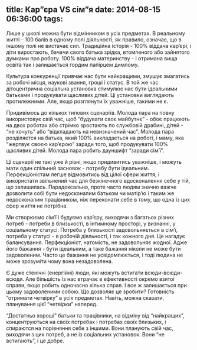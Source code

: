 title: Кар”єра VS сім”я
date: 2014-08-15 06:36:00
tags:
---
Лише у школі можна бути відмінником в усіх предметах. В реальному житті - 100 балів в одному полі діяльності, як правило, означає, що в іншому полі не вистачає сил. Традиційна  історія - 100% віддача кар’єрі, і діти виростають, бачачи свого батька зрідка, втомленого або зайнятого думками про роботу. 100% віддача материнству - і отримана вища освіта так і залишається гордим папірцем димлому.

Культура конкуренції привчає нас бути найкращими, змушує змагатись за робочі місця, наукові звання, гроші і статус. В той же час дітоцентрична соціальна установка стимулює нас бути ідеальними батьками і продукувати щасливих дітей. Ці установки виглядають протилежними. Але, якщо розглянути їх уважніше, такими не є.

Придивімось до кількох типових сценаріїв. Молода пара на повну використовує свій час, щоб “будувати своє майбутнє” - обоє працюють на двох роботах або стрімко зростають по службовій драбині, дітей - “не хочуть” або “відкладають на невизначений час”. Молода пара розділяєтся на батька, який 100% викладається на роботі, і маму, яка “жертвує своєю кар’єрою” заради того, щоб продукувати 100% щасливих дітей. Молода пара робить дауншифт “заради сім’ї”.

Ці сценарії не такі уже й різні, якщо придивитись уважніше, і можуть мати один спільний засновок - потребу бути ідеальним.  
Перфекціоністам легше відмовитись від цілої сфери життя, і використати звільнений час для безкінечного вдосконалення себе у тій, що залишилась. Парадоксально, проте часто людям значно важче дозволити собі бути недосконалим батьком чи матір’ю і таким же недосконалим працівником, ніж переконати себе в тому, що одна із цих сфер життя не потрібна.

Ми створюємо сім’ї і будуємо кар’єру, виходячи з багатьох різних потреб - потреби в близькості, в інтимному просторі, у визнанні, у соціальному статусі. Потреба у близькості задовольняється в сім’ї, потреба у статусі - в робочій діяльності, і так кожного дня. Це нагадує балансування. Перфекціоніст, натомість, не задовольняє жодної. Адже його бажання - бути ідеальним, а таке бажання ніколи не може бути задоволеним. Часто це бажання не усвідомлюється, і тоді людина не може зрозуміти чому вона незадоволена.

Є дуже стенічні (енергійні) люди, які можуть встигати всюди-всюди-всюди. Але більшість із нас втрачає в ефективності окремо взятої справи, якщо робить одночасно кілька справ. І все ж залишається при цьому задоволеними собою.  Що дозволяє це зробити? Готовність “отримати четвірку” в усіх предметах. Навіть, можна сказати, планування цієї “четвірки” наперед.

“Достатньо хороші” батьки та працівники, на відміну від “найкращих”, концентруються на своїх потребах і потребах своїх близьких, і спираются на порівняння себе з іншими. Вони планують свій час, виходячи з цих потреб, а не із соціальних установок. Вони “не встигають”, і це добре.